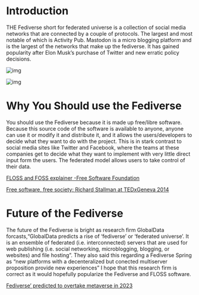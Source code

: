 # Introduction

THE Fediverse short for federated universe is a collection of social media networks that are connected by a couple of protocols. The largest and most notable of which is Activity Pub. Mastodon is a micro blogging platform and is the largest of the networks that make up the fediverse. It has gained popularity after Elon Musk&rsquo;s purchase of Twitter and new erratic policy decisions.

![img](/Users/gb/Documents/School/Jana/How-the-Fediverse-connects.png "This is a diagram of how the Fediverse interconnects.")

![img](/Users/gb/Documents/School/Jana/Fediverse_branches_1.2.png "This shows the manny branches of the Fediverse")


# Why You Should use the Fediverse

You should use the Fediverse because it is made up free/libre software. Because this source code of the software is available to anyone, anyone can use it or modify it and distribute it, and it allows the users/developers to decide what they want to do with the project. This is in stark contrast to social media sites like Twitter and Facebook, where the teams at these companies get to decide what they want to implement with very little direct input form the users. The federated model allows users to take control of their data.

[FLOSS and FOSS explainer -Free Software Foundation](https://www.gnu.org/philosophy/floss-and-foss.en.html)

[Free software, free society: Richard Stallman at TEDxGeneva 2014](https://www.youtube.com/watch?v=Ag1AKIl_2GM)


# Future of the Fediverse

The future of the Fediverse is bright as research firm GlobalData forcasts,&ldquo;GlobalData predicts a rise of &lsquo;fediverse&rsquo; or &lsquo;federated universe&rsquo;. It is an ensemble of federated (i.e. interconnected) servers that are used for web publishing (i.e. social networking, microblogging, blogging, or websites) and file hosting&rdquo;. They also said this regarding a Fediverse Spring as &ldquo;new platforms with a decenteralized but conected multiserver proposition provide new experiences&rdquo; I hope that this research firm is correct as it would hopefully popularize the Fediverse and FLOSS software.

[Fediverse&rsquo; predicted to overtake metaverse in 2023](https://www.itweb.co.za/content/rW1xLv5nPd47Rk6m)